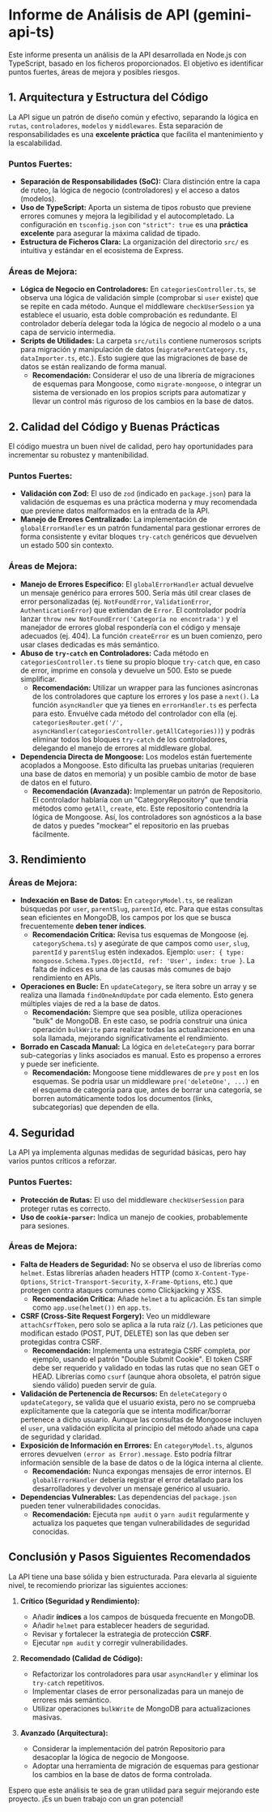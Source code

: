 # Informe de Análisis de API (gemini-api-ts)

Este informe presenta un análisis de la API desarrollada en Node.js con TypeScript, basado en los ficheros proporcionados. El objetivo es identificar puntos fuertes, áreas de mejora y posibles riesgos.

## 1. Arquitectura y Estructura del Código

La API sigue un patrón de diseño común y efectivo, separando la lógica en `rutas`, `controladores`, `modelos` y `middlewares`. Esta separación de responsabilidades es una **excelente práctica** que facilita el mantenimiento y la escalabilidad.

### Puntos Fuertes:
*   **Separación de Responsabilidades (SoC):** Clara distinción entre la capa de ruteo, la lógica de negocio (controladores) y el acceso a datos (modelos).
*   **Uso de TypeScript:** Aporta un sistema de tipos robusto que previene errores comunes y mejora la legibilidad y el autocompletado. La configuración en `tsconfig.json` con `"strict": true` es una **práctica excelente** para asegurar la máxima calidad de tipado.
*   **Estructura de Ficheros Clara:** La organización del directorio `src/` es intuitiva y estándar en el ecosistema de Express.

### Áreas de Mejora:
*   **Lógica de Negocio en Controladores:** En `categoriesController.ts`, se observa una lógica de validación simple (comprobar si `user` existe) que se repite en cada método. Aunque el middleware `checkUserSession` ya establece el usuario, esta doble comprobación es redundante. El controlador debería delegar toda la lógica de negocio al modelo o a una capa de servicio intermedia.
*   **Scripts de Utilidades:** La carpeta `src/utils` contiene numerosos scripts para migración y manipulación de datos (`migrateParentCategory.ts`, `dataImporter.ts`, etc.). Esto sugiere que las migraciones de base de datos se están realizando de forma manual.
    *   **Recomendación:** Considerar el uso de una librería de migraciones de esquemas para Mongoose, como `migrate-mongoose`, o integrar un sistema de versionado en los propios scripts para automatizar y llevar un control más riguroso de los cambios en la base de datos.

## 2. Calidad del Código y Buenas Prácticas

El código muestra un buen nivel de calidad, pero hay oportunidades para incrementar su robustez y mantenibilidad.

### Puntos Fuertes:
*   **Validación con Zod:** El uso de `zod` (indicado en `package.json`) para la validación de esquemas es una práctica moderna y muy recomendada que previene datos malformados en la entrada de la API.
*   **Manejo de Errores Centralizado:** La implementación de `globalErrorHandler` es un patrón fundamental para gestionar errores de forma consistente y evitar bloques `try-catch` genéricos que devuelven un estado 500 sin contexto.

### Áreas de Mejora:
*   **Manejo de Errores Específico:** El `globalErrorHandler` actual devuelve un mensaje genérico para errores 500. Sería más útil crear clases de error personalizadas (ej. `NotFoundError`, `ValidationError`, `AuthenticationError`) que extiendan de `Error`. El controlador podría lanzar `throw new NotFoundError('Categoría no encontrada')` y el manejador de errores global respondería con el código y mensaje adecuados (ej. 404). La función `createError` es un buen comienzo, pero usar clases dedicadas es más semántico.
*   **Abuso de `try-catch` en Controladores:** Cada método en `categoriesController.ts` tiene su propio bloque `try-catch` que, en caso de error, imprime en consola y devuelve un 500. Esto se puede simplificar.
    *   **Recomendación:** Utilizar un wrapper para las funciones asíncronas de los controladores que capture los errores y los pase a `next()`. La función `asyncHandler` que ya tienes en `errorHandler.ts` es perfecta para esto. Envuélve cada método del controlador con ella (ej. `categoriesRouter.get('/', asyncHandler(categoriesController.getAllCategories))`) y podrás eliminar todos los bloques `try-catch` de los controladores, delegando el manejo de errores al middleware global.
*   **Dependencia Directa de Mongoose:** Los modelos están fuertemente acoplados a Mongoose. Esto dificulta las pruebas unitarias (requieren una base de datos en memoria) y un posible cambio de motor de base de datos en el futuro.
    *   **Recomendación (Avanzada):** Implementar un patrón de Repositorio. El controlador hablaría con un "CategoryRepository" que tendría métodos como `getAll`, `create`, etc. Este repositorio contendría la lógica de Mongoose. Así, los controladores son agnósticos a la base de datos y puedes "mockear" el repositorio en las pruebas fácilmente.

## 3. Rendimiento

### Áreas de Mejora:
*   **Indexación en Base de Datos:** En `categoryModel.ts`, se realizan búsquedas por `user`, `parentSlug`, `parentId`, etc. Para que estas consultas sean eficientes en MongoDB, los campos por los que se busca frecuentemente **deben tener índices**.
    *   **Recomendación Crítica:** Revisa tus esquemas de Mongoose (ej. `categorySchema.ts`) y asegúrate de que campos como `user`, `slug`, `parentId` y `parentSlug` estén indexados. Ejemplo: `user: { type: mongoose.Schema.Types.ObjectId, ref: 'User', index: true }`. La falta de índices es una de las causas más comunes de bajo rendimiento en APIs.
*   **Operaciones en Bucle:** En `updateCategory`, se itera sobre un array y se realiza una llamada `findOneAndUpdate` por cada elemento. Esto genera múltiples viajes de red a la base de datos.
    *   **Recomendación:** Siempre que sea posible, utiliza operaciones "bulk" de MongoDB. En este caso, se podría construir una única operación `bulkWrite` para realizar todas las actualizaciones en una sola llamada, mejorando significativamente el rendimiento.
*   **Borrado en Cascada Manual:** La lógica en `deleteCategory` para borrar sub-categorías y links asociados es manual. Esto es propenso a errores y puede ser ineficiente.
    *   **Recomendación:** Mongoose tiene middlewares de `pre` y `post` en los esquemas. Se podría usar un middleware `pre('deleteOne', ...)` en el esquema de categoría para que, antes de borrar una categoría, se borren automáticamente todos los documentos (links, subcategorías) que dependen de ella.

## 4. Seguridad

La API ya implementa algunas medidas de seguridad básicas, pero hay varios puntos críticos a reforzar.

### Puntos Fuertes:
*   **Protección de Rutas:** El uso del middleware `checkUserSession` para proteger rutas es correcto.
*   **Uso de `cookie-parser`:** Indica un manejo de cookies, probablemente para sesiones.

### Áreas de Mejora:
*   **Falta de Headers de Seguridad:** No se observa el uso de librerías como `helmet`. Estas librerías añaden headers HTTP (como `X-Content-Type-Options`, `Strict-Transport-Security`, `X-Frame-Options`, etc.) que protegen contra ataques comunes como Clickjacking y XSS.
    *   **Recomendación Crítica:** Añade `helmet` a tu aplicación. Es tan simple como `app.use(helmet())` en `app.ts`.
*   **CSRF (Cross-Site Request Forgery):** Veo un middleware `attachCsrfToken`, pero solo se aplica a la ruta raíz (`/`). Las peticiones que modifican estado (POST, PUT, DELETE) son las que deben ser protegidas contra CSRF.
    *   **Recomendación:** Implementa una estrategia CSRF completa, por ejemplo, usando el patrón "Double Submit Cookie". El token CSRF debe ser requerido y validado en todas las rutas que no sean GET o HEAD. Librerías como `csurf` (aunque ahora obsoleta, el patrón sigue siendo válido) pueden servir de guía.
*   **Validación de Pertenencia de Recursos:** En `deleteCategory` o `updateCategory`, se valida que el usuario exista, pero no se comprueba explícitamente que la categoría que se intenta modificar/borrar pertenece a dicho usuario. Aunque las consultas de Mongoose incluyen el `user`, una validación explícita al principio del método añade una capa de seguridad y claridad.
*   **Exposición de Información en Errores:** En `categoryModel.ts`, algunos errores devuelven `(error as Error).message`. Esto podría filtrar información sensible de la base de datos o de la lógica interna al cliente.
    *   **Recomendación:** Nunca expongas mensajes de error internos. El `globalErrorHandler` debería registrar el error detallado para los desarrolladores y devolver un mensaje genérico al usuario.
*   **Dependencias Vulnerables:** Las dependencias del `package.json` pueden tener vulnerabilidades conocidas.
    *   **Recomendación:** Ejecuta `npm audit` o `yarn audit` regularmente y actualiza los paquetes que tengan vulnerabilidades de seguridad conocidas.

## Conclusión y Pasos Siguientes Recomendados

La API tiene una base sólida y bien estructurada. Para elevarla al siguiente nivel, te recomiendo priorizar las siguientes acciones:

1.  **Crítico (Seguridad y Rendimiento):**
    *   Añadir **índices** a los campos de búsqueda frecuente en MongoDB.
    *   Añadir `helmet` para establecer headers de seguridad.
    *   Revisar y fortalecer la estrategia de protección **CSRF**.
    *   Ejecutar `npm audit` y corregir vulnerabilidades.

2.  **Recomendado (Calidad de Código):**
    *   Refactorizar los controladores para usar `asyncHandler` y eliminar los `try-catch` repetitivos.
    *   Implementar clases de error personalizadas para un manejo de errores más semántico.
    *   Utilizar operaciones `bulkWrite` de MongoDB para actualizaciones masivas.

3.  **Avanzado (Arquitectura):**
    *   Considerar la implementación del patrón Repositorio para desacoplar la lógica de negocio de Mongoose.
    *   Adoptar una herramienta de migración de esquemas para gestionar los cambios en la base de datos de forma controlada.

Espero que este análisis te sea de gran utilidad para seguir mejorando este proyecto. ¡Es un buen trabajo con un gran potencial!
